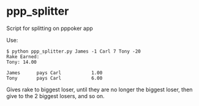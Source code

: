 # ppp_splitter
Script for splitting on pppoker app

Use:
```
$ python ppp_splitter.py James -1 Carl 7 Tony -20
Rake Earned:
Tony: 14.00
 
James      pays Carl           1.00
Tony       pays Carl           6.00
```
Gives rake to biggest loser, until they are no longer the biggest loser, then give to the 2 biggest losers, and so on.
